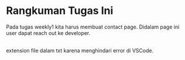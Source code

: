# Rangkuman Tugas Ini
Pada tugas weekly1 kita harus membuat contact page. Didalam page ini user dapat reach out ke developer.

\
extension file dalam txt karena menghindari error di VSCode.